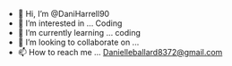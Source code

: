 - 👋 Hi, I’m @DaniHarrell90
- 👀 I’m interested in ... Coding
- 🌱 I’m currently learning ... coding
- 💞️ I’m looking to collaborate on ...
- 📫 How to reach me ... Danielleballard8372@gmail.com

<!---
DaniHarrell90/DaniHarrell90 is a ✨ special ✨ repository because its `README.md` (this file) appears on your GitHub profile.
You can click the Preview link to take a look at your changes.
--->
